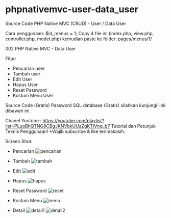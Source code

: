# phpnativemvc-user-data_user
Source Code PHP Native MVC (CRUD) - User / Data User

Cara penggunaan:
$id_menus = 1;
Copy 4 file ini (index.php, view.php, controller.php, model.php) kemudian paste ke folder: pages/menus/1/

002 PHP Native MVC - Data User

Fitur:
- Pencarian user
- Tambah user
- Edit User
- Hapus User
- Reset Password
- Kostum Menu User

Source Code (Gratis)
Password SQL database (Gratis) silahkan kunjungi link dibawah ini.

Chanel Youtube : 
https://youtube.com/playlist?list=PLuoBhQTNG8CBgJKNVbkUUzZgKTIVnq_b7
Tutorial dan Petunjuk Teknis Penggunaan!
*Wajib subscribe & like terimakasih.

Screen Shot:

- Pencarian
![pencarian](https://user-images.githubusercontent.com/36695013/185782366-d7c97188-6517-4214-ba64-58786b07c279.png)

- Tambah
![tambah](https://user-images.githubusercontent.com/36695013/185782329-c52242da-31ed-4e7b-afb4-6a4916715ee0.png)

- Edit
![edit](https://user-images.githubusercontent.com/36695013/185782355-20eb2c9d-d3ef-4f91-8888-cf430e88fe18.png)

- Hapus
![hapus](https://user-images.githubusercontent.com/36695013/185782381-69b1bc95-dc42-4f4f-b4f7-6bad3dc9325a.png)

- Reset Password
![reset](https://user-images.githubusercontent.com/36695013/185782395-3108414b-668f-42a0-bdcf-81e237e372c3.png)

- Kostum Menu
![menu](https://user-images.githubusercontent.com/36695013/185782406-e8804c2a-3176-4d6b-a64a-f9c7f7981df6.png)

- Detail
![detail1](https://user-images.githubusercontent.com/36695013/185782422-9e5e6570-9287-46e4-9f15-c03be4d19230.png)
![detail2](https://user-images.githubusercontent.com/36695013/185782425-d78806d8-04ca-41b8-94ad-cb529a593de2.png)
